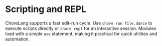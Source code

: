 # Scripting and REPL

ChoreLang supports a fast edit-run cycle. Use `chore run file.dance` to execute scripts directly or `chore repl` for an interactive session. Modules load with a simple `use` statement, making it practical for quick utilities and automation.
